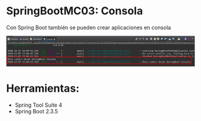 # SpringBootMC03: Consola

Con Spring Boot también se pueden crear aplicaciones en consola

![](https://raw.githubusercontent.com/ctec105/SpringBootMC03/master/image.png)

# Herramientas:
- Spring Tool Suite 4
- Spring Boot 2.3.5